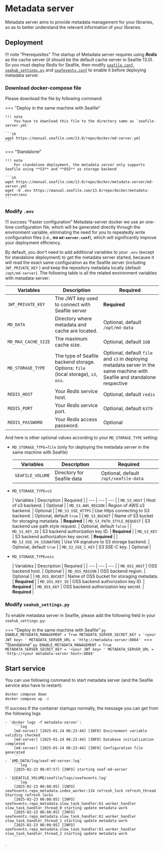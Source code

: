 # Metadata server

Metadata server aims to provide metadata management for your libraries, so as to better understand the relevant information of your libraries.

## Deployment

!!! note "Prerequisites"
    The startup of Metadata server requires using ***Redis*** as the cache server (it should be the default cache server in Seafile 13.0). So you must deploy *Redis* for Seafile, then modify [`seafile.conf`](../config/seafile-conf.md#cache-pro-edition-only), [`seahub_settings.py`](https://docs.djangoproject.com/en/4.2/topics/cache/#redis) and [`seafevents.conf`](../config/seafevents-conf.md) to enable it before deploying metadata server.

### Download docker-compose file

Please download the file by following command:

=== "Deploy in the same machine with Seafile"

    !!! note
        You have to download this file to the directory same as `seafile-server.yml`

    ```sh
    wget https://manual.seafile.com/13.0/repo/docker/md-server.yml
    ```

=== "Standalone"

    !!! note
        For standalone deployment, the metadata server only supports Seafile using **S3** and **OSS** as storage backend

    ```sh
    wget https://manual.seafile.com/13.0/repo/docker/metadata-server/md-server.yml
    wget -O .env https://manual.seafile.com/13.0/repo/docker/metadata-server/env
    ```

### Modify `.env`

!!! success "Faster configuration"
    Metadata-server docker we use an one-time configuration file, which will be generated directly through the environment variable, eliminating the need for you to repeatedly write configuration files (i.e., **no `md-server.conf`**), which will significantly improve your deployment efficiency.

By default, you don't need to add additional variables to your `.env` (except for standalone deployment) to get the metadata server started, because it will read the exact same configuration as the Seafile server (including `JWT_PRIVATE_KEY` ) and keep the repository metadata locally (default `/opt/md-server`). The following table is all the related environment variables with metadata-server:

| Variables           | Description                                                                                                                | Required |
| --- | --- | --- |
| `JWT_PRIVATE_KEY`   | The JWT key used to connect with Seafile server | **Required** |
| `MD_DATA`           | Directory where metadata and cache are located.                                  | Optional, default `/opt/md-data`   |
| `MD_MAX_CACHE_SIZE` | The maximum cache size.                                                                                                    | Optional, default `1GB`            |
| `MD_STORAGE_TYPE`   | The type of Seafile backend storage. Options: `file` (local storage), `s3`, `oss`.                                                 | Optional, default `file` and `s3` in deploying metadata server in the same machine with Seafile and standalone respective |
| `REDIS_HOST`        | Your *Redis* service host.                                                                                                 | Optional, default `redis`          |
| `REDIS_PORT`        | Your *Redis* service port.                                                                                                 | Optional, default `6379`           |
| `REDIS_PASSWORD`    | Your *Redis* access password.                                                                                              | Optional                |

And here is other optional values according to your `MD_STORAGE_TYPE` setting:

- `MD_STORAGE_TYPE=file` (only for deploying the metadata server in the same machine with Seafile)

    | Variables           | Description                                                                                                                | Required |
    | --- | --- | --- |
    | `SEAFILE_VOLUME`           | Directory for Seafile data | Optional, default `/opt/seafile-data`   |


- `MD_STORAGE_TYPE=s3`

    | Variables           | Description                                                                                                                | Required |
        | --- | --- | --- |
    | `MD_S3_HOST`        | Host of s3 backend.                                                                                                        | Optional                |
    | `MD_S3_AWS_REGION`  | Region of *AWS* s3 backend.                                                                                                | Optional                |
    | `MD_S3_USE_HTTPS`   | Use https connecting to S3 backend.                                                                                        | Optional, default `true`          |
    | `MD_S3_BUCKET`      | Name of S3 bucket for storaging metadata.                                                                                 |  **Required** |
    | `MD_S3_PATH_STYLE_REQUEST` | S3 backend use path style request.                                                                                 | Optional, default `false`          |
    | `MD_S3_KEY_ID`      | S3 backend authorization key ID.                                                                                           | **Required** |
    | `MD_S3_KEY`         | S3 backend authorization key secret.                                                                                       |  **Required** |
    | `MD_S3_USE_V4_SIGNATURE` | Use V4 signature to S3 storage backend.                                                                              | Optional, default `true`           |
    | `MD_S3_SSE_C_KEY`   | S3 SSE-C key.                                                                                                              | Optional                |

- `MD_STORAGE_TYPE=oss`

    | Variables           | Description                                                                                                                | Required |
            | --- | --- | --- |
    | `MD_OSS_HOST`       | OSS backend host.                                                                                                          | Optional                |
    | `MD_OSS_REGION`     | OSS backend region.                                                                                                        | Optional                |
    | `MD_OSS_BUCKET`     | Name of OSS bucket for storaging metadata.                                                                               | **Required** |
    | `MD_OSS_KEY_ID`     | OSS backend authorization key ID.                                                                                          | **Required** |
    | `MD_OSS_KEY`        | OSS backend authorization key secret.                                                                                      | **Required** |

### Modify `seahub_settings.py`

To enable metadata server in Seafile, please add the following field in your `seahub_settings.py`:

=== "Deploy in the same machine with Seafile"
    ```py
    ENABLE_METADATA_MANAGEMENT = True
    METADATA_SERVER_SECRET_KEY = '<your JWT key> '
    METADATA_SERVER_URL = 'http://metadata-server:8084'
    ```
=== "Standalone"
    ```py
    ENABLE_METADATA_MANAGEMENT = True
    METADATA_SERVER_SECRET_KEY = '<your JWT key> '
    METADATA_SERVER_URL = 'http://<your metadata-server host>:8084'
    ```

## Start service

You can use following command to start metadata server (and the Seafile service also have to restart):

```sh
docker compose down
docker compose up -d
```

!!! success
    If the container startups normally, the message you can get from the following logs
    
    - `docker logs -f metadata-server`:
        ```log
        [md-server] [2025-01-24 06:23:44] [INFO] Environment variable validity checked
        [md-server] [2025-01-24 06:23:44] [INFO] Database initialization completed
        [md-server] [2025-01-24 06:23:44] [INFO] Configuration file generated
        ```
    - `$MD_DATA/log/seaf-md-server.log`
        ```log
        [2025-02-23 06:07:57] [INFO] starting seaf-md-server
        ```
    - `$SEAFILE_VOLUME/seafile/logs/seafevents.log`
        ```log
        [2025-02-23 06:08:05] [INFO] seafevents.repo_metadata.index_worker:134 refresh_lock refresh_thread Starting refresh locks
        [2025-02-23 06:08:05] [INFO] seafevents.repo_metadata.slow_task_handler:61 worker_handler slow_task_handler_thread_0 starting update metadata work
        [2025-02-23 06:08:05] [INFO] seafevents.repo_metadata.slow_task_handler:61 worker_handler slow_task_handler_thread_1 starting update metadata work
        [2025-02-23 06:08:05] [INFO] seafevents.repo_metadata.slow_task_handler:61 worker_handler slow_task_handler_thread_2 starting update metadata work
        ```
`
